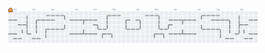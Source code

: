 <!--.<p align="left">My name Muhammad Fauzan I'm an Informatics Engineering student at Telkom University Purwokerto</p>
<p align="center">
  <img src="https://raw.githubusercontent.com/hanif-12-01/hanif-12-01/main/github-header-banner.png" alt="Header Banner"/>
</p> 



<!--

---


---
<!-- <h2 align="left">About me</h2>



<p align="left">🔭 I’m currently focusing on building my skills in Back-End Development.<br>🌱 I’m currently learning and exploring Go, Python, and JavaScript.<br>🧠 My main interests are API Development, Machine Learning Models, and System Architecture.<br>👯 I’m looking to collaborate on open source projects related to AI/ML or Back-End systems.</p> 

---

<h2 align="left">I code with</h2> 



<div align="left">
  <img src="https://cdn.jsdelivr.net/gh/devicons/devicon/icons/javascript/javascript-original.svg" height="40" alt="javascript logo"  />
  <img width="12" />
  <img src="https://cdn.jsdelivr.net/gh/devicons/devicon/icons/go/go-original.svg" height="40" alt="go logo"  />
  <img width="12" />
  <img src="https://cdn.jsdelivr.net/gh/devicons/devicon/icons/python/python-original.svg" height="40" alt="python logo"  />
  <img width="12" />
  <img src="https://cdn.jsdelivr.net/gh/devicons/devicon/icons/notion/notion-original.svg" height="40" alt="notion logo"  /> 
</div>

---

<h2 align="left">Connect With Me</h2>

<!--.

<div align="left">
  <a href="https://discord.com/users/zanhaelle" target="_blank">
    <img src="https://raw.githubusercontent.com/maurodesouza/profile-readme-generator/master/src/assets/icons/social/discord/default.svg" width="52" height="40" alt="discord logo"  />
  </a>
  <a href="https://www.youtube.com/@mhmmdffzz" target="_blank">
    <img src="https://raw.githubusercontent.com/maurodesouza/profile-readme-generator/master/src/assets/icons/social/youtube/default.svg" width="52" height="40" alt="youtube logo"  />
  </a>
  <a href="https://www.instagram.com/mhmmdffzz/" target="_blank">
    <img src="https://raw.githubusercontent.com/maurodesouza/profile-readme-generator/master/src/assets/icons/social/instagram/default.svg" width="52" height="40" alt="instagram logo"  />
  </a>
</div>

---

<h2 align="left"> GitHub Stats</h2>



<div align="center">
  <img src="https://github-readme-stats.vercel.app/api?username=mhmmdffzz&hide_title=false&hide_rank=false&show_icons=true&include_all_commits=true&count_private=true&disable_animations=false&theme=dracula&locale=en&hide_border=false&order=1" height="150" alt="stats graph"  />
  <img src="https://github-readme-stats.vercel.app/api/top-langs?username=mhmmdffzz&locale=en&hide_title=false&layout=compact&card_width=320&langs_count=5&theme=dracula&hide_border=false&order=2" height="150" alt="languages graph"  />
  <img src="https://streak-stats.demolab.com?user=mhmmdffzz&locale=en&mode=daily&theme=dracula&hide_border=false&border_radius=5&order=3" height="150" alt="streak graph"  />
  <img src="https://github-profile-trophy.vercel.app?username=mhmmdffzz&theme=dracula&column=-1&row=1&margin-w=8&margin-h=8&no-bg=false&no-frame=false&order=4" height="150" alt="trophy graph"  />
  <img src="https://github-readme-activity-graph.vercel.app/graph?username=mhmmdffzz&radius=16&theme=react&area=true&order=5" height="300" alt="activity-graph graph"  />
</div> 
---

<h2 align="left">GAMES??</h2> -->



<picture>
  <source media="(prefers-color-scheme: dark)" srcset="https://raw.githubusercontent.com/hanif-12-01/hanif-12-01/output/pacman-contribution-graph-dark.svg">
  <source media="(prefers-color-scheme: light)" srcset="https://raw.githubusercontent.com/hanif-12-01/hanif-12-01/output/pacman-contribution-graph.svg">
  <img alt="pacman contribution graph" src="https://raw.githubusercontent.com/hanif-12-01/hanif-12-01/output/pacman-contribution-graph.svg">
</picture>
